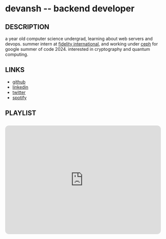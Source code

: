 devansh -- backend developer
============================

## DESCRIPTION
a <span id="age"></span> year old computer science undergrad, learning about web servers and devops. summer intern at [fidelity international](https://www.fidelityinternational.com/), and working under [ceph](https://ceph.io/en/) for google summer of code 2024. interested in cryptography and quantum computing.

<script src="https://cdnjs.cloudflare.com/ajax/libs/moment.js/2.29.4/moment.min.js"></script>
<script>
    document.getElementById("age").innerText = moment().diff("2002-12-03", "years");
</script>

## LINKS
- [github](https://github.com/Devansh3712)
- [linkedin](https://linkedin.com/in/devanshsingh3)
- [twitter](https://twitter.com/cheeniipapa)
- [spotify](https://sptfy.com/d3v4nsh)


## PLAYLIST
<iframe style="border-radius:12px; margin-top:10px" src="https://open.spotify.com/embed/playlist/4EIM5JuhOAN134qTvsTrHA?utm_source=generator&theme=0" width="100%" height="352" frameBorder="0" allowfullscreen="" allow="autoplay; clipboard-write; encrypted-media; fullscreen; picture-in-picture" loading="lazy"></iframe>
